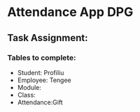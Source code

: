 # Attendance App DPG

## Task Assignment:
### Tables to complete:
* Student: Profiliu
* Employee: Tengee
* Module: 
* Class:
* Attendance:Gift 
